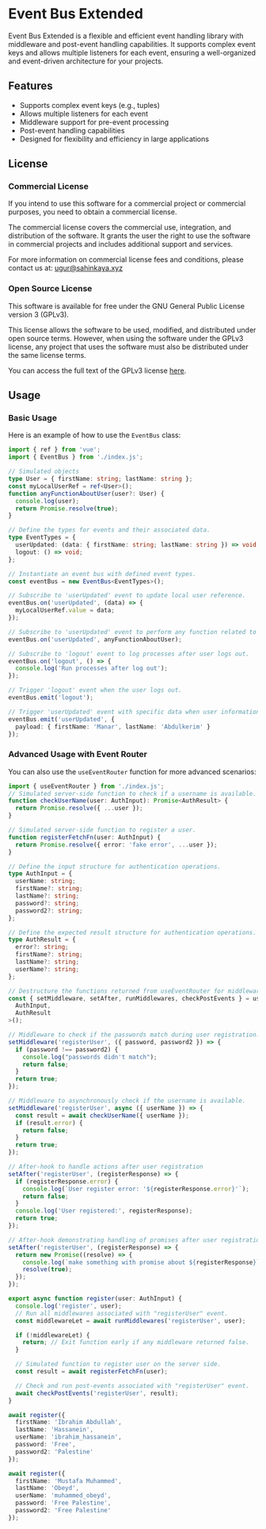 # Event Bus Extended

Event Bus Extended is a flexible and efficient event handling library with middleware and post-event handling capabilities. It supports complex event keys and allows multiple listeners for each event, ensuring a well-organized and event-driven architecture for your projects.

## Features

- Supports complex event keys (e.g., tuples)
- Allows multiple listeners for each event
- Middleware support for pre-event processing
- Post-event handling capabilities
- Designed for flexibility and efficiency in large applications

## License

### Commercial License

If you intend to use this software for a commercial project or commercial purposes, you need to obtain a commercial license.

The commercial license covers the commercial use, integration, and distribution of the software. It grants the user the right to use the software in commercial projects and includes additional support and services.

For more information on commercial license fees and conditions, please contact us at: [ugur@sahinkaya.xyz](mailto:ugur@sahinkaya.xyz)

### Open Source License

This software is available for free under the GNU General Public License version 3 (GPLv3).

This license allows the software to be used, modified, and distributed under open source terms. However, when using the software under the GPLv3 license, any project that uses the software must also be distributed under the same license terms.

You can access the full text of the GPLv3 license [here](LICENSE-GPL.txt).

## Usage

### Basic Usage

Here is an example of how to use the `EventBus` class:

```typescript
import { ref } from 'vue';
import { EventBus } from './index.js';

// Simulated objects
type User = { firstName: string; lastName: string };
const myLocalUserRef = ref<User>();
function anyFunctionAboutUser(user?: User) {
  console.log(user);
  return Promise.resolve(true);
}

// Define the types for events and their associated data.
type EventTypes = {
  userUpdated: (data: { firstName: string; lastName: string }) => void;
  logout: () => void;
};

// Instantiate an event bus with defined event types.
const eventBus = new EventBus<EventTypes>();

// Subscribe to 'userUpdated' event to update local user reference.
eventBus.on('userUpdated', (data) => {
  myLocalUserRef.value = data;
});

// Subscribe to 'userUpdated' event to perform any function related to user data.
eventBus.on('userUpdated', anyFunctionAboutUser);

// Subscribe to 'logout' event to log processes after user logs out.
eventBus.on('logout', () => {
  console.log('Run processes after log out');
});

// Trigger 'logout' event when the user logs out.
eventBus.emit('logout');

// Trigger 'userUpdated' event with specific data when user information is updated.
eventBus.emit('userUpdated', {
  payload: { firstName: 'Manar', lastName: 'Abdulkerim' }
});
```

### Advanced Usage with Event Router

You can also use the `useEventRouter` function for more advanced scenarios:

```typescript
import { useEventRouter } from './index.js';
// Simulated server-side function to check if a username is available.
function checkUserName(user: AuthInput): Promise<AuthResult> {
  return Promise.resolve({ ...user });
}

// Simulated server-side function to register a user.
function registerFetchFn(user: AuthInput) {
  return Promise.resolve({ error: 'fake error', ...user });
}

// Define the input structure for authentication operations.
type AuthInput = {
  userName: string;
  firstName?: string;
  lastName?: string;
  password?: string;
  password2?: string;
};

// Define the expected result structure for authentication operations.
type AuthResult = {
  error?: string;
  firstName?: string;
  lastName?: string;
  userName?: string;
};

// Destructure the functions returned from useEventRouter for middleware and after-hooks.
const { setMiddleware, setAfter, runMiddlewares, checkPostEvents } = useEventRouter<
  AuthInput,
  AuthResult
>();

// Middleware to check if the passwords match during user registration.
setMiddleware('registerUser', ({ password, password2 }) => {
  if (password !== password2) {
    console.log("passwords didn't match");
    return false;
  }
  return true;
});

// Middleware to asynchronously check if the username is available.
setMiddleware('registerUser', async ({ userName }) => {
  const result = await checkUserName({ userName });
  if (result.error) {
    return false;
  }
  return true;
});

// After-hook to handle actions after user registration
setAfter('registerUser', (registerResponse) => {
  if (registerResponse.error) {
    console.log(`User register error: '${registerResponse.error}'`);
    return false;
  }
  console.log('User registered:', registerResponse);
  return true;
});

// After-hook demonstrating handling of promises after user registration.
setAfter('registerUser', (registerResponse) => {
  return new Promise((resolve) => {
    console.log(`make something with promise about ${registerResponse}`);
    resolve(true);
  });
});

export async function register(user: AuthInput) {
  console.log('register', user);
  // Run all middlewares associated with "registerUser" event.
  const middlewareLet = await runMiddlewares('registerUser', user);

  if (!middlewareLet) {
    return; // Exit function early if any middleware returned false.
  }

  // Simulated function to register user on the server side.
  const result = await registerFetchFn(user);

  // Check and run post-events associated with "registerUser" event.
  await checkPostEvents('registerUser', result);
}

await register({
  firstName: 'İbrahim Abdullah',
  lastName: 'Hassanein',
  userName: 'ibrahim_hassanein',
  password: 'Free',
  password2: 'Palestine'
});

await register({
  firstName: 'Mustafa Muhammed',
  lastName: 'Obeyd',
  userName: 'muhammed_obeyd',
  password: 'Free Palestine',
  password2: 'Free Palestine'
});
```
